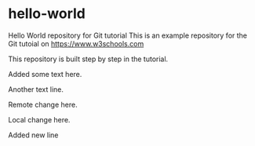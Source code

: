 # hello-world

Hello World repository for Git tutorial
This is an example repository for the Git tutoial on https://www.w3schools.com

This repository is built step by step in the tutorial.

Added some text here.

Another text line.

Remote change here.

Local change here.

Added new line
